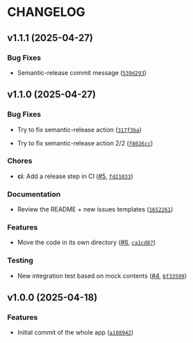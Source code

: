 # CHANGELOG


## v1.1.1 (2025-04-27)

### Bug Fixes

- Semantic-release commit message
  ([`539d293`](https://github.com/e-picas/drumgizmo-kits-generator/commit/539d293b6618b86704914db863537d71355da1d7))


## v1.1.0 (2025-04-27)

### Bug Fixes

- Try to fix semantic-release action
  ([`317f3ba`](https://github.com/e-picas/drumgizmo-kits-generator/commit/317f3ba69249ef3c7ccc3ad86fb40abc15b80fe9))

- Try to fix semantic-release action 2/2
  ([`f8026cc`](https://github.com/e-picas/drumgizmo-kits-generator/commit/f8026cc5800a9bfdee96e71da6b85af131cef8c0))

### Chores

- **ci**: Add a release step in CI
  ([#5](https://github.com/e-picas/drumgizmo-kits-generator/pull/5),
  [`fd21033`](https://github.com/e-picas/drumgizmo-kits-generator/commit/fd21033de4e7a598903ea77f491f064d6853e3b5))

### Documentation

- Review the README + new issues templates
  ([`1652261`](https://github.com/e-picas/drumgizmo-kits-generator/commit/1652261170eeb1f739507721d48674c93a05a44e))

### Features

- Move the code in its own directory
  ([#6](https://github.com/e-picas/drumgizmo-kits-generator/pull/6),
  [`ca1cd87`](https://github.com/e-picas/drumgizmo-kits-generator/commit/ca1cd87bbc012cca881bf1a7ef0d8a764eedd9ff))

### Testing

- New integration test based on mock contents
  ([#4](https://github.com/e-picas/drumgizmo-kits-generator/pull/4),
  [`6f33599`](https://github.com/e-picas/drumgizmo-kits-generator/commit/6f33599bfa5a9688aac734f01eda8a630a46c7fe))


## v1.0.0 (2025-04-18)

### Features

- Initial commit of the whole app
  ([`a188942`](https://github.com/e-picas/drumgizmo-kits-generator/commit/a1889423698888fecac9ae86989415c8fc21ba03))
